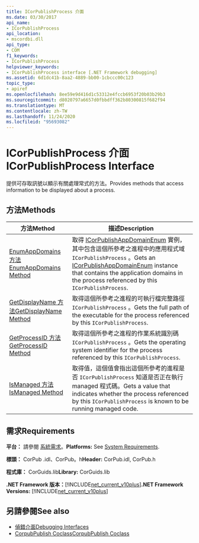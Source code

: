 ```yaml
---
title: ICorPublishProcess 介面
ms.date: 03/30/2017
api_name:
- ICorPublishProcess
api_location:
- mscordbi.dll
api_type:
- COM
f1_keywords:
- ICorPublishProcess
helpviewer_keywords:
- ICorPublishProcess interface [.NET Framework debugging]
ms.assetid: 6d1dc41b-8aa2-4889-bb00-1cbccc00c123
topic_type:
- apiref
ms.openlocfilehash: 8ee59e9d416d1c53312e4fccb6953f20b03b29b3
ms.sourcegitcommit: d8020797a6657d0fbbdff362b80300815f682f94
ms.translationtype: MT
ms.contentlocale: zh-TW
ms.lasthandoff: 11/24/2020
ms.locfileid: "95693082"
---
```

# <a name="icorpublishprocess-interface"></a><span data-ttu-id="84d45-102">ICorPublishProcess 介面</span><span class="sxs-lookup"><span data-stu-id="84d45-102">ICorPublishProcess Interface</span></span>

<span data-ttu-id="84d45-103">提供可存取訊號以顯示有關處理常式的方法。</span><span class="sxs-lookup"><span data-stu-id="84d45-103">Provides methods that access information to be displayed about a process.</span></span>  
  
## <a name="methods"></a><span data-ttu-id="84d45-104">方法</span><span class="sxs-lookup"><span data-stu-id="84d45-104">Methods</span></span>  
  
|<span data-ttu-id="84d45-105">方法</span><span class="sxs-lookup"><span data-stu-id="84d45-105">Method</span></span>|<span data-ttu-id="84d45-106">描述</span><span class="sxs-lookup"><span data-stu-id="84d45-106">Description</span></span>|  
|------------|-----------------|  
|[<span data-ttu-id="84d45-107">EnumAppDomains 方法</span><span class="sxs-lookup"><span data-stu-id="84d45-107">EnumAppDomains Method</span></span>](icorpublishprocess-enumappdomains-method.md)|<span data-ttu-id="84d45-108">取得 [ICorPublishAppDomainEnum](icorpublishappdomainenum-interface.md) 實例，其中包含這個所參考之進程中的應用程式域 `ICorPublishProcess` 。</span><span class="sxs-lookup"><span data-stu-id="84d45-108">Gets an [ICorPublishAppDomainEnum](icorpublishappdomainenum-interface.md) instance that contains the application domains in the process referenced by this `ICorPublishProcess`.</span></span>|  
|[<span data-ttu-id="84d45-109">GetDisplayName 方法</span><span class="sxs-lookup"><span data-stu-id="84d45-109">GetDisplayName Method</span></span>](icorpublishprocess-getdisplayname-method.md)|<span data-ttu-id="84d45-110">取得這個所參考之進程的可執行檔完整路徑 `ICorPublishProcess` 。</span><span class="sxs-lookup"><span data-stu-id="84d45-110">Gets the full path of the executable for the process referenced by this `ICorPublishProcess`.</span></span>|  
|[<span data-ttu-id="84d45-111">GetProcessID 方法</span><span class="sxs-lookup"><span data-stu-id="84d45-111">GetProcessID Method</span></span>](icorpublishprocess-getprocessid-method.md)|<span data-ttu-id="84d45-112">取得這個所參考之進程的作業系統識別碼 `ICorPublishProcess` 。</span><span class="sxs-lookup"><span data-stu-id="84d45-112">Gets the operating system identifier for the process referenced by this `ICorPublishProcess`.</span></span>|  
|[<span data-ttu-id="84d45-113">IsManaged 方法</span><span class="sxs-lookup"><span data-stu-id="84d45-113">IsManaged Method</span></span>](icorpublishprocess-ismanaged-method.md)|<span data-ttu-id="84d45-114">取得值，這個值會指出這個所參考的進程是否 `ICorPublishProcess` 知道是否正在執行 managed 程式碼。</span><span class="sxs-lookup"><span data-stu-id="84d45-114">Gets a value that indicates whether the process referenced by this `ICorPublishProcess` is known to be running managed code.</span></span>|  
  
## <a name="requirements"></a><span data-ttu-id="84d45-115">需求</span><span class="sxs-lookup"><span data-stu-id="84d45-115">Requirements</span></span>  

 <span data-ttu-id="84d45-116">**平台：** 請參閱 [系統需求](../../get-started/system-requirements.md)。</span><span class="sxs-lookup"><span data-stu-id="84d45-116">**Platforms:** See [System Requirements](../../get-started/system-requirements.md).</span></span>  
  
 <span data-ttu-id="84d45-117">**標頭：** CorPub .idl、CorPub。h</span><span class="sxs-lookup"><span data-stu-id="84d45-117">**Header:** CorPub.idl, CorPub.h</span></span>  
  
 <span data-ttu-id="84d45-118">**程式庫：** CorGuids.lib</span><span class="sxs-lookup"><span data-stu-id="84d45-118">**Library:** CorGuids.lib</span></span>  
  
 <span data-ttu-id="84d45-119">**.NET Framework 版本：**[!INCLUDE[net_current_v10plus](../../../../includes/net-current-v10plus-md.md)]</span><span class="sxs-lookup"><span data-stu-id="84d45-119">**.NET Framework Versions:** [!INCLUDE[net_current_v10plus](../../../../includes/net-current-v10plus-md.md)]</span></span>  
  
## <a name="see-also"></a><span data-ttu-id="84d45-120">另請參閱</span><span class="sxs-lookup"><span data-stu-id="84d45-120">See also</span></span>

- [<span data-ttu-id="84d45-121">偵錯介面</span><span class="sxs-lookup"><span data-stu-id="84d45-121">Debugging Interfaces</span></span>](debugging-interfaces.md)
- [<span data-ttu-id="84d45-122">CorpubPublish Coclass</span><span class="sxs-lookup"><span data-stu-id="84d45-122">CorpubPublish Coclass</span></span>](corpubpublish-coclass.md)

